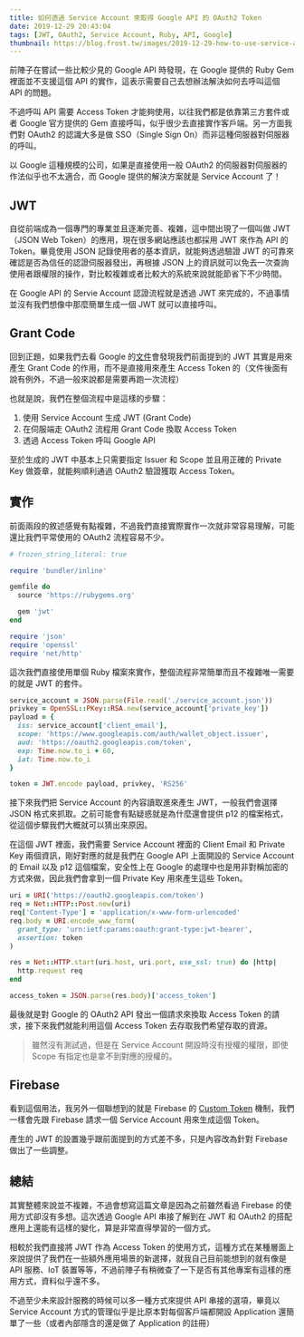 ```yaml
---
title: 如何透過 Service Account 來取得 Google API 的 OAuth2 Token
date: 2019-12-29 20:43:04
tags: [JWT, OAuth2, Service Account, Ruby, API, Google]
thumbnail: https://blog.frost.tw/images/2019-12-29-how-to-use-service-account-to-exchange-google-oauth2-api-token/thumbnail.jpg
---
```


前陣子在嘗試一些比較少見的 Google API 時發現，在 Google 提供的 Ruby Gem 裡面並不支援這個 API 的實作，這表示需要自己去想辦法解決如何去呼叫這個 API 的問題。

不過呼叫 API 需要 Access Token 才能夠使用，以往我們都是依靠第三方套件或者 Google 官方提供的 Gem 直接呼叫，似乎很少去直接實作客戶端。另一方面我們對 OAuth2 的認識大多是做 SSO（Single Sign On）而非這種伺服器對伺服器的呼叫。

以 Google 這種規模的公司，如果是直接使用一般 OAuth2 的伺服器對伺服器的作法似乎也不太適合，而 Google 提供的解決方案就是 Service Account 了！

<!-- more -->

## JWT

自從前端成為一個專門的專業並且逐漸完善、複雜，這中間出現了一個叫做 JWT（JSON Web Token）的應用，現在很多網站應該也都採用 JWT 來作為 API 的 Token。畢竟使用 JSON 記錄使用者的基本資訊，就能夠透過驗證 JWT 的可靠來確認是否為信任的認證伺服器發出，再根據 JSON 上的資訊就可以免去一次查詢使用者跟權限的操作，對比較複雜或者比較大的系統來說就能節省下不少時間。

在 Google API 的 Servie Account 認證流程就是透過 JWT 來完成的，不過事情並沒有我們想像中那麼簡單生成一個 JWT 就可以直接呼叫。

## Grant Code

回到正題，如果我們去看 Google 的[文件](https://developers.google.com/identity/protocols/OAuth2ServiceAccount)會發現我們前面提到的 JWT 其實是用來產生 Grant Code 的作用，而不是直接用來產生 Access Token 的（文件後面有說有例外，不過一般來說都是需要再跑一次流程）

也就是說，我們在整個流程中是這樣的步驟：

1. 使用 Service Account 生成 JWT (Grant Code)
2. 在伺服端走 OAuth2 流程用 Grant Code 換取 Access Token
3. 透過 Access Token 呼叫 Google API

至於生成的 JWT 中基本上只需要指定 Issuer 和 Scope 並且用正確的 Private Key 做簽章，就能夠順利通過 OAuth2 驗證獲取 Access Token。

## 實作

前面兩段的敘述感覺有點複雜，不過我們直接實際實作一次就非常容易理解，可能還比我們平常使用的 OAuth2 流程容易不少。

```ruby
# frozen_string_literal: true

require 'bundler/inline'

gemfile do
  source 'https://rubygems.org'

  gem 'jwt'
end

require 'json'
require 'openssl'
require 'net/http'
```

這次我們直接使用單個 Ruby 檔案來實作，整個流程非常簡單而且不複雜唯一需要的就是 JWT 的套件。

```ruby
service_account = JSON.parse(File.read('./service_account.json'))
privkey = OpenSSL::PKey::RSA.new(service_account['private_key'])
payload = {
  iss: service_account['client_email'],
  scope: 'https://www.googleapis.com/auth/wallet_object.issuer',
  aud: 'https://oauth2.googleapis.com/token',
  exp: Time.now.to_i + 60,
  iat: Time.now.to_i
}

token = JWT.encode payload, privkey, 'RS256'
```

接下來我們把 Service Account 的內容讀取進來產生 JWT，一般我們會選擇 JSON 格式來抓取。之前可能會有點疑惑就是為什麼還會提供 p12 的檔案格式，從這個步驟我們大概就可以猜出來原因。

在這個 JWT 裡面，我們需要 Service Account 裡面的 Client Email 和 Private Key 兩個資訊，剛好對應的就是我們在 Google API 上面開設的 Service Account 的 Email 以及 p12 這個檔案，安全性上在 Google 的處理中也是用非對稱加密的方式來做，因此我們會拿到一個 Private Key 用來產生這些 Token。

```ruby
uri = URI('https://oauth2.googleapis.com/token')
req = Net::HTTP::Post.new(uri)
req['Content-Type'] = 'application/x-www-form-urlencoded'
req.body = URI.encode_www_form(
  grant_type: 'urn:ietf:params:oauth:grant-type:jwt-bearer',
  assertion: token
)

res = Net::HTTP.start(uri.host, uri.port, use_ssl: true) do |http|
  http.request req
end

access_token = JSON.parse(res.body)['access_token']
```

最後就是對 Google 的 OAuth2 API 發出一個請求來換取 Access Token 的請求，接下來我們就能利用這個 Access Token 去存取我們希望存取的資源。

> 雖然沒有測試過，但是在 Service Account 開設時沒有授權的權限，即使 Scope 有指定也是拿不到對應的授權的。

## Firebase

看到這個用法，我另外一個聯想到的就是 Firebase 的 [Custom Token](https://firebase.google.com/docs/auth/admin/create-custom-tokens#create_custom_tokens_using_a_third-party_jwt_library) 機制，我們一樣會先跟 Firebase 請求一個 Service Account 用來生成這個 Token。

產生的 JWT 的設置幾乎跟前面提到的方式差不多，只是內容改為針對 Firebase 做出了一些調整。

## 總結

其實整體來說並不複雜，不過會想寫這篇文章是因為之前雖然看過 Firebase 的使用方式卻沒有多想。這次透過 Google API 串接了解到在 JWT 和 OAuth2 的搭配應用上還能有這樣的變化，算是非常直得學習的一個方式。

相較於我們直接將 JWT 作為 Access Token 的使用方式，這種方式在某種層面上來說提供了我們在一些額外應用場景的新選擇，就我自己目前能想到的就有像是 API 服務、IoT 裝置等等，不過前陣子有稍微查了一下是否有其他專案有這樣的應用方式，資料似乎還不多。

不過至少未來設計服務的時候可以多一種方式來提供 API 串接的選項，畢竟以 Service Account 方式的管理似乎是比原本對每個客戶端都開設 Application 還簡單了一些（或者內部隱含的還是做了 Application 的註冊）
